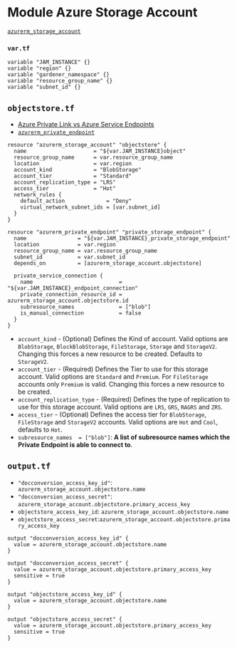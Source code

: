 # Module Azure Storage Account

[`azurerm_storage_account`](https://www.terraform.io/docs/providers/azurerm/r/storage_account.html)

### `var.tf`

```
variable "JAM_INSTANCE" {}
variable "region" {}
variable "gardener_namespace" {}
variable "resource_group_name" {}
variable "subnet_id" {}
```

## `objectstore.tf`

* [Azure Private Link vs Azure Service Endpoints](../az_network/3PrivateLink_Svce.md)
* [`azurerm_private_endpoint`](https://www.terraform.io/docs/providers/azurerm/r/private_endpoint.html)

```
resource "azurerm_storage_account" "objectstore" {
  name                     = "${var.JAM_INSTANCE}object"
  resource_group_name      = var.resource_group_name
  location                 = var.region
  account_kind             = "BlobStorage"
  account_tier             = "Standard"
  account_replication_type = "LRS"
  access_tier              = "Hot"
  network_rules {
    default_action             = "Deny"
    virtual_network_subnet_ids = [var.subnet_id]
  }
}

resource "azurerm_private_endpoint" "private_storage_endpoint" {
  name                = "${var.JAM_INSTANCE}_private_storage_endpoint"
  location            = var.region
  resource_group_name = var.resource_group_name
  subnet_id           = var.subnet_id
  depends_on          = [azurerm_storage_account.objectstore]

  private_service_connection {
    name                           = "${var.JAM_INSTANCE}_endpoint_connection"
    private_connection_resource_id = azurerm_storage_account.objectstore.id
    subresource_names              = ["blob"]
    is_manual_connection           = false
  }
}
```

* `account_kind` - (Optional) Defines the Kind of account. Valid options are `BlobStorage`, `BlockBlobStorage`, `FileStorage`, `Storage` and `StorageV2`. Changing this forces a new resource to be created. Defaults to `StorageV2`.
* `account_tier` - (Required) Defines the Tier to use for this storage account. Valid options are `Standard` and `Premium`. For `FileStorage` accounts only `Premium` is valid. Changing this forces a new resource to be created.
* `account_replication_type` - (Required) Defines the type of replication to use for this storage account. Valid options are `LRS`, `GRS`, `RAGRS` and `ZRS`.
* `access_tier` - (Optional) Defines the access tier for `BlobStorage`, `FileStorage` and `StorageV2` accounts. Valid options are `Hot` and `Cool`, defaults to `Hot`.
* `subresource_names  = ["blob"]`: **A list of subresource names which the Private Endpoint is able to connect to**.


## `output.tf`

* `"docconversion_access_key_id"`: ` azurerm_storage_account.objectstore.name`
* `"docconversion_access_secret"`: `azurerm_storage_account.objectstore.primary_access_key`
* `objectstore_access_key_id`: `azurerm_storage_account.objectstore.name`
* `objectstore_access_secret`:`azurerm_storage_account.objectstore.primary_access_key`

```
output "docconversion_access_key_id" {
  value = azurerm_storage_account.objectstore.name
}

output "docconversion_access_secret" {
  value = azurerm_storage_account.objectstore.primary_access_key
  sensitive = true
}

output "objectstore_access_key_id" {
  value = azurerm_storage_account.objectstore.name
}

output "objectstore_access_secret" {
  value = azurerm_storage_account.objectstore.primary_access_key
  sensitive = true
}
```
